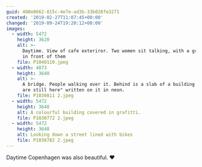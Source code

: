 ```yaml
---
guid: 408e0662-815c-4e7e-ad3b-33b028fe3271
created: '2019-02-27T11:07:45+00:00'
changed: '2019-09-24T19:20:12+00:00'
images:
  - width: 5472
    height: 3620
    alt: >-
      Daytime. View of cafe exteriror. Two women sit talking, with a green bike
      in front of them
    file: P1040110.jpeg
  - width: 4873
    height: 3648
    alt: >-
      A bridge. People walking over it. Behind is a slab of a building with "You
      are still here" written on it in neon.
    file: P1030811 2.jpeg
  - width: 5472
    height: 3648
    alt: A colourful building covered in grafitti.
    file: P1030772 2.jpeg
  - width: 5472
    height: 3648
    alt: Looking down a street lined with bikes
    file: P1030782 2.jpeg
---
```


Daytime Copenhagen was also beautiful. ❤️
